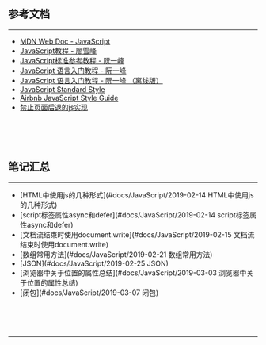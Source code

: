 ## 参考文档

---

* [MDN Web Doc - JavaScript](https://developer.mozilla.org/zh-CN/docs/Web/JavaScript)
* [JavaScript教程 - 廖雪峰](https://www.liaoxuefeng.com/wiki/001434446689867b27157e896e74d51a89c25cc8b43bdb3000)
* [JavaScript标准参考教程 - 阮一峰](http://javascript.ruanyifeng.com/)
* [JavaScript 语言入门教程 - 阮一峰](https://wangdoc.com/javascript/)
* [JavaScript 语言入门教程 - 阮一峰 （离线版）](#docs/JavaScript/data/javascript-tutorial/index)
* [JavaScript Standard Style](https://standardjs.com/)
* [Airbnb JavaScript Style Guide](https://github.com/airbnb/javascript)
* [禁止页面后退的js实现](https://www.cnblogs.com/ityouknow/p/5328996.html)



<br/><br/><br/>



## 笔记汇总

---

* [HTML中使用js的几种形式](#docs/JavaScript/2019-02-14 HTML中使用js的几种形式)
* [script标签属性async和defer](#docs/JavaScript/2019-02-14 script标签属性async和defer)
* [文档流结束时使用document.write](#docs/JavaScript/2019-02-15 文档流结束时使用document.write)
* [数组常用方法](#docs/JavaScript/2019-02-21 数组常用方法)
* [JSON](#docs/JavaScript/2019-02-25 JSON)
* [浏览器中关于位置的属性总结](#docs/JavaScript/2019-03-03 浏览器中关于位置的属性总结)
* [闭包](#docs/JavaScript/2019-03-07 闭包)



<br/><br/><br/>

---

